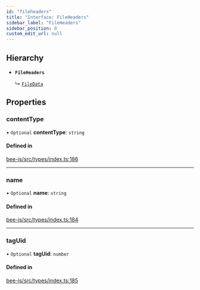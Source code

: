 ```yaml
---
id: "fileheaders"
title: "Interface: FileHeaders"
sidebar_label: "FileHeaders"
sidebar_position: 0
custom_edit_url: null
---
```


## Hierarchy

- **`FileHeaders`**

  ↳ [`FileData`](filedata.md)

## Properties

### contentType

• `Optional` **contentType**: `string`

#### Defined in

[bee-js/src/types/index.ts:186](https://github.com/ethersphere/bee-js/blob/74056cb/src/types/index.ts#L186)

___

### name

• `Optional` **name**: `string`

#### Defined in

[bee-js/src/types/index.ts:184](https://github.com/ethersphere/bee-js/blob/74056cb/src/types/index.ts#L184)

___

### tagUid

• `Optional` **tagUid**: `number`

#### Defined in

[bee-js/src/types/index.ts:185](https://github.com/ethersphere/bee-js/blob/74056cb/src/types/index.ts#L185)
